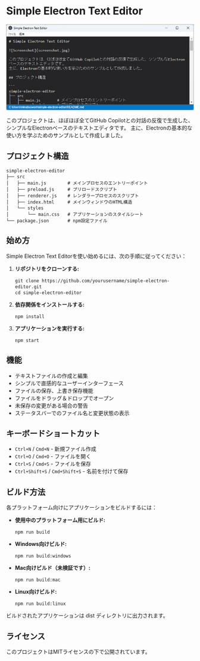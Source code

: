 # Simple Electron Text Editor

![Screenshot](screenshot.jpg)

このプロジェクトは、ほぼほぼ全てGitHub Copilotとの対話の反復で生成した、シンプルなElectronベースのテキストエディタです。
主に、Electronの基本的な使い方を学ぶためのサンプルとして作成しました。

## プロジェクト構造

```
simple-electron-editor
├── src
│   ├── main.js        # メインプロセスのエントリーポイント
│   ├── preload.js     # プリロードスクリプト
│   ├── renderer.js    # レンダラープロセスのスクリプト
│   ├── index.html     # メインウィンドウのHTML構造
│   └── styles
│       └── main.css   # アプリケーションのスタイルシート
└── package.json       # npm設定ファイル
```

## 始め方

Simple Electron Text Editorを使い始めるには、次の手順に従ってください：

1. **リポジトリをクローンする:**
   ```
   git clone https://github.com/yourusername/simple-electron-editor.git
   cd simple-electron-editor
   ```

2. **依存関係をインストールする:**
   ```
   npm install
   ```

3. **アプリケーションを実行する:**
   ```
   npm start
   ```

## 機能

- テキストファイルの作成と編集
- シンプルで直感的なユーザーインターフェース
- ファイルの保存、上書き保存機能
- ファイルをドラッグ＆ドロップでオープン
- 未保存の変更がある場合の警告
- ステータスバーでのファイル名と変更状態の表示

## キーボードショートカット

- `Ctrl+N` / `Cmd+N` - 新規ファイル作成
- `Ctrl+O` / `Cmd+O` - ファイルを開く
- `Ctrl+S` / `Cmd+S` - ファイルを保存
- `Ctrl+Shift+S` / `Cmd+Shift+S` - 名前を付けて保存

## ビルド方法

各プラットフォーム向けにアプリケーションをビルドするには：

- **使用中のプラットフォーム用にビルド:**
  ```
  npm run build
  ```

- **Windows向けビルド:**
  ```
  npm run build:windows
  ```

- **Mac向けビルド（未検証です）:**
  ```
  npm run build:mac
  ```

- **Linux向けビルド:**
  ```
  npm run build:linux
  ```

ビルドされたアプリケーションは dist ディレクトリに出力されます。

## ライセンス

このプロジェクトはMITライセンスの下で公開されています。